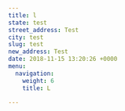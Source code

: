 ```yaml
---
title: l
state: test
street_address: Test
city: test
slug: test
new_address: Test
date: 2018-11-15 13:20:26 +0000
menu:
  navigation:
    weight: 6
    title: L

---
```

